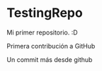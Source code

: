 # TestingRepo

Mi primer repositorio. :D

Primera contribución a GitHub

Un commit más desde github

